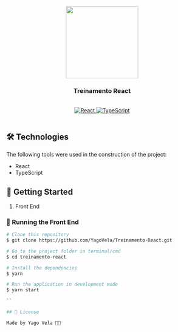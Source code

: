 <div align="center">
   <img src="https://www.alura.com.br/artigos/assets/react-conheca-novidades-versao-18-react/react-conheca-novidades-versao-18-react.png" height="190"/>
   <h3>Treinamento React</h3>
</div>
<br/>
<div align="center">
   <a href="#-tecnologias-utilizadas">
      <img alt="React" src="https://img.shields.io/badge/react%20-%2320232a.svg?&style=for-the-badge&logo=react&logoColor=%2361DAFB">
      <img alt="TypeScript" src="https://img.shields.io/badge/typescript%20-%23007ACC.svg?&style=for-the-badge&logo=typescript&logoColor=white">
   </a>
</div>

</br>

## 🛠 Technologies

The following tools were used in the construction of the project:

- React
- TypeScript

## 🚀 Getting Started

1. Front End

### 🎲 Running the Front End

```bash
# Clone this repository
$ git clone https://github.com/YagoVela/Treinamento-React.git

# Go to the project folder in terminal/cmd
$ cd treinamento-react

# Install the dependencies
$ yarn

# Run the application in development mode
$ yarn start

``

## 📝 License

Made by Yago Vela 👋🏽
